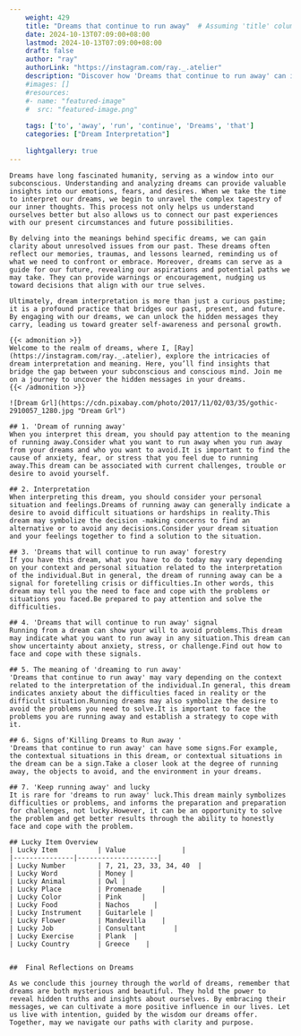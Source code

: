 ```yaml
---
    weight: 429
    title: "Dreams that continue to run away"  # Assuming 'title' column exists
    date: 2024-10-13T07:09:00+08:00
    lastmod: 2024-10-13T07:09:00+08:00
    draft: false
    author: "ray"
    authorLink: "https://instagram.com/ray._.atelier"
    description: "Discover how 'Dreams that continue to run away' can interpret your future and uncover its significant meanings in your life."
    #images: []
    #resources:
    #- name: "featured-image"
    #  src: "featured-image.png"
    
    tags: ['to', 'away', 'run', 'continue', 'Dreams', 'that']
    categories: ["Dream Interpretation"]
    
    lightgallery: true
---
```

    
    Dreams have long fascinated humanity, serving as a window into our subconscious. Understanding and analyzing dreams can provide valuable insights into our emotions, fears, and desires. When we take the time to interpret our dreams, we begin to unravel the complex tapestry of our inner thoughts. This process not only helps us understand ourselves better but also allows us to connect our past experiences with our present circumstances and future possibilities.
    
    By delving into the meanings behind specific dreams, we can gain clarity about unresolved issues from our past. These dreams often reflect our memories, traumas, and lessons learned, reminding us of what we need to confront or embrace. Moreover, dreams can serve as a guide for our future, revealing our aspirations and potential paths we may take. They can provide warnings or encouragement, nudging us toward decisions that align with our true selves.
    
    Ultimately, dream interpretation is more than just a curious pastime; it is a profound practice that bridges our past, present, and future. By engaging with our dreams, we can unlock the hidden messages they carry, leading us toward greater self-awareness and personal growth.
    
    {{< admonition >}}
    Welcome to the realm of dreams, where I, [Ray](https://instagram.com/ray._.atelier), explore the intricacies of dream interpretation and meaning. Here, you’ll find insights that bridge the gap between your subconscious and conscious mind. Join me on a journey to uncover the hidden messages in your dreams.
    {{< /admonition >}}
    
    ![Dream Grl](https://cdn.pixabay.com/photo/2017/11/02/03/35/gothic-2910057_1280.jpg "Dream Grl")
    
    ## 1. 'Dream of running away'
    When you interpret this dream, you should pay attention to the meaning of running away.Consider what you want to run away when you run away from your dreams and who you want to avoid.It is important to find the cause of anxiety, fear, or stress that you feel due to running away.This dream can be associated with current challenges, trouble or desire to avoid yourself.
    
    ## 2. Interpretation
    When interpreting this dream, you should consider your personal situation and feelings.Dreams of running away can generally indicate a desire to avoid difficult situations or hardships in reality.This dream may symbolize the decision -making concerns to find an alternative or to avoid any decisions.Consider your dream situation and your feelings together to find a solution to the situation.
    
    ## 3. 'Dreams that will continue to run away' forestry
    If you have this dream, what you have to do today may vary depending on your context and personal situation related to the interpretation of the individual.But in general, the dream of running away can be a signal for foretelling crisis or difficulties.In other words, this dream may tell you the need to face and cope with the problems or situations you faced.Be prepared to pay attention and solve the difficulties.
    
    ## 4. 'Dreams that will continue to run away' signal
    Running from a dream can show your will to avoid problems.This dream may indicate what you want to run away in any situation.This dream can show uncertainty about anxiety, stress, or challenge.Find out how to face and cope with these signals.
    
    ## 5. The meaning of 'dreaming to run away'
    'Dreams that continue to run away' may vary depending on the context related to the interpretation of the individual.In general, this dream indicates anxiety about the difficulties faced in reality or the difficult situation.Running dreams may also symbolize the desire to avoid the problems you need to solve.It is important to face the problems you are running away and establish a strategy to cope with it.
    
    ## 6. Signs of'Killing Dreams to Run away '
    'Dreams that continue to run away' can have some signs.For example, the contextual situations in this dream, or contextual situations in the dream can be a sign.Take a closer look at the degree of running away, the objects to avoid, and the environment in your dreams.
    
    ## 7. 'Keep running away' and lucky
    It is rare for 'dreams to run away' luck.This dream mainly symbolizes difficulties or problems, and informs the preparation and preparation for challenges, not lucky.However, it can be an opportunity to solve the problem and get better results through the ability to honestly face and cope with the problem.
    
    ## Lucky Item Overview
    | Lucky Item          | Value              |
    |---------------|--------------------|
    | Lucky Number        | 7, 21, 23, 33, 34, 40  |
    | Lucky Word          | Money |
    | Lucky Animal        | Owl |
    | Lucky Place         | Promenade     |
    | Lucky Color         | Pink     |
    | Lucky Food          | Nachos      |
    | Lucky Instrument    | Guitarlele |
    | Lucky Flower        | Mandevilla    |
    | Lucky Job           | Consultant       |
    | Lucky Exercise      | Plank  |
    | Lucky Country       | Greece    |
    
    
    ##  Final Reflections on Dreams
    
    As we conclude this journey through the world of dreams, remember that dreams are both mysterious and beautiful. They hold the power to reveal hidden truths and insights about ourselves. By embracing their messages, we can cultivate a more positive influence in our lives. Let us live with intention, guided by the wisdom our dreams offer. Together, may we navigate our paths with clarity and purpose.
    